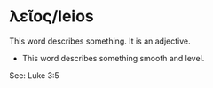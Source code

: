 # λεῖος/leios
This word describes something. It is an adjective.

* This word describes something smooth and level. 

See: Luke 3:5
